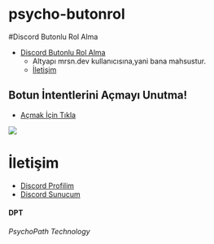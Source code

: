 # psycho-butonrol
#Discord Butonlu Rol Alma


 - [Discord Butonlu Rol Alma](https://github.com/MonsterBotTechonolgy/psycho-butonrol)
      - Altyapı  mrsn.dev kullanıcısına,yani bana mahsustur.
      - [İletişim](#İletişim)




## Botun İntentlerini Açmayı Unutma!
* [Açmak İçin Tıkla](https://discord.com/developers/applications)
<img src="https://cdn.discordapp.com/attachments/818953120452575322/851116463166849054/3P4KKB.png"/>


# İletişim
* [Discord Profilim](https://discord.com/users/840158550495723530)
* [Discord Sunucum](https://discord.gg/NQED7xCbcT)

<h4>DPT</h4><h6>PsychoPath Technology</h6>


